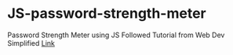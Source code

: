 # JS-password-strength-meter
Password Strength Meter using JS
 Followed Tutorial from Web Dev Simplified
 [Link](https://youtu.be/7-1VZ2wF8pw?list=PLnBNn0PNyQeKHoHDM8JAvGVizMY2eHfrE)